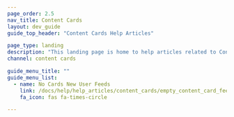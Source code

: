 ```yaml
---
page_order: 2.5
nav_title: Content Cards
layout: dev_guide
guide_top_header: "Content Cards Help Articles"

page_type: landing
description: "This landing page is home to help articles related to Content Cards."
channel: content cards

guide_menu_title: ""
guide_menu_list:
  - name: No Cards New User Feeds
    link: /docs/help/help_articles/content_cards/empty_content_card_feed/
    fa_icon: fas fa-times-circle

---
```

